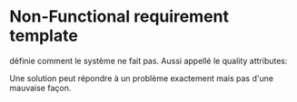 Non-Functional requirement template
===================================

définie comment le système ne fait pas. Aussi appellé le quality attributes:

Une solution peut répondre à un problème exactement mais pas d'une mauvaise façon.

